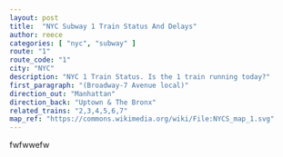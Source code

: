 ```yaml
---
layout: post
title:  "NYC Subway 1 Train Status And Delays"
author: reece
categories: [ "nyc", "subway" ]
route: "1"
route_code: "1"
city: "NYC"
description: "NYC 1 Train Status. Is the 1 train running today?"
first_paragraph: "(Broadway-7 Avenue local)"
direction_out: "Manhattan"
direction_back: "Uptown & The Bronx"
related_trains: "2,3,4,5,6,7"
map_ref: "https://commons.wikimedia.org/wiki/File:NYCS_map_1.svg"
---
```


fwfwwefw
